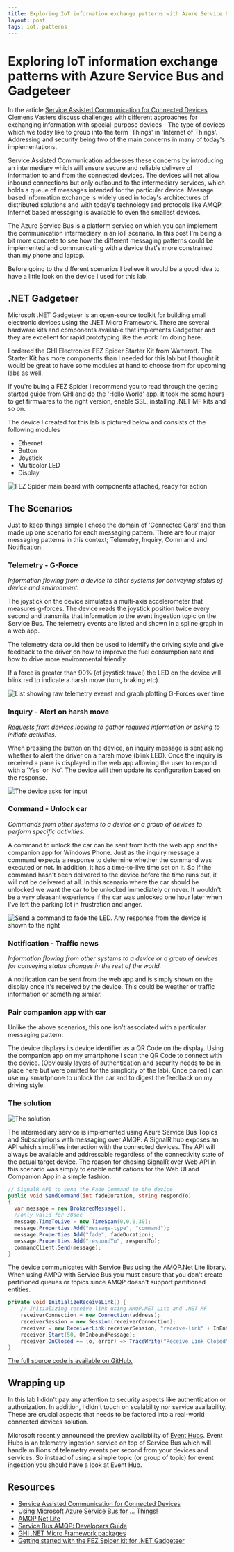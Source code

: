 ```yaml
---
title: Exploring IoT information exchange patterns with Azure Service Bus and Gadgeteer
layout: post
tags: iot, patterns
---
```

# Exploring IoT information exchange patterns with Azure Service Bus and Gadgeteer

In the article [Service Assisted Communication for Connected Devices](http://blogs.msdn.com/b/clemensv/archive/2014/02/10/service-assisted-communication-for-connected-devices.aspx) Clemens Vasters discuss challenges with different approaches for exchanging information with special-purpose devices - The type of devices which we today like to group into the term 'Things' in 'Internet of Things'. Addressing and security being two of the main concerns in many of today's implementations.

Service Assisted Communication addresses these concerns by introducing an intermediary which will ensure secure and reliable delivery of information to and from the connected devices. The devices will not allow inbound connections but only outbound to the intermediary services, which holds a queue of messages intended for the particular device.
Message based information exchange is widely used in today's architectures of distributed solutions and with today's technology and protocols like AMQP, Internet based messaging is available to even the smallest devices.

The Azure Service Bus is a platform service on which you can implement the communication intermediary in an IoT scenario. In this post I'm being a bit more concrete to see how the different messaging patterns could be implemented and communicating with a device that's more constrained than my phone and laptop.

Before going to the different scenarios I believe it would be a good idea to have a little look on the device I used for this lab.

## .NET Gadgeteer

Microsoft .NET Gadgeteer is an open-source toolkit for building small electronic devices using the .NET Micro Framework. There are several hardware kits and components available that implements Gadgeteer and they are excellent for rapid prototyping like the work I'm doing here.

I ordered the GHI Electronics FEZ Spider Starter Kit from Watterott. The Starter Kit has more components than I needed for this lab but I thought it would be great to have some modules at hand to choose from for upcoming labs as well.

If you're buing a FEZ Spider I recommend you to read through the getting started guide from GHI and do the 'Hello World' app. It took me some hours to get firmwares to the right version,  enable SSL, installing .NET MF kits and so on.

The device I created for this lab is pictured below and consists of the following modules

* Ethernet
* Button
* Joystick
* Multicolor LED
* Display

![FEZ Spider main board with components attached, ready for action](/assets/iot-patterns-gadgeteer/device.jpg)

## The Scenarios

Just to keep things simple I chose the domain of 'Connected Cars' and then made up one scenario for each messaging pattern. There are four major messaging patterns in this context; Telemetry, Inquiry, Command and Notification.

### Telemetry - G-Force

*Information flowing from a device to other systems for conveying status of device and environment.*

The joystick on the device simulates a multi-axis accelerometer that measures g-forces. The device reads the joystick position twice every second and transmits that information to the event ingestion topic on the Service Bus. The telemetry events are listed and shown in a spline graph in a web app.

The telemetry data could then be used to identify the driving style and give feedback to the driver on how to improve the fuel consumption rate and how to drive more environmental friendly.

If a force is greater than 90% (of joystick travel) the LED on the device will blink red to indicate a harsh move (turn, braking etc).

![List showing raw telemetry evenst and graph plotting G-Forces over time](/assets/iot-patterns-gadgeteer/telemetry.jpg)

### Inquiry - Alert on harsh move

*Requests from devices looking to gather required information or asking to initiate activities.*

When pressing the button on the device, an inquiry message is sent asking whether to alert the driver on a harsh move (blink LED). Once the inquiry is received a pane is displayed in the web app allowing the user to respond with a 'Yes' or 'No'. The device will then update its configuration based on the response.

![The device asks for input](/assets/iot-patterns-gadgeteer/inquiry.jpg)

### Command - Unlock car

*Commands from other systems to a device or a group of devices to perform specific activities.*

A command to unlock the car can be sent from both the web app and the companion app for Windows Phone. Just as the inquiry message a command expects a response to determine whether the command was executed or not. In addition, it has a time-to-live time set on it. So if the command hasn't been delivered to the device before the time runs out, it will not be delivered at all. In this scenario where the car should be unlocked we want the car to be unlocked immediately or never. It wouldn't be a very pleasant experience if the car was unlocked one hour later when I've left the parking lot in frustration and anger.

![Send a command to fade the LED. Any response from the device is shown to the right](/assets/iot-patterns-gadgeteer/command.jpg)

### Notification - Traffic news

*Information flowing from other systems to a device or a group of devices for conveying status changes in the rest of the world.*

A notification can be sent from the web app and is simply shown on the display once it's received by the device. This could be weather or traffic information or something similar.

### Pair companion app with car

Unlike the above scenarios, this one isn't associated with a particular messaging pattern.

The device displays its device identifier as a QR Code on the display. Using the companion app on my smartphone I scan the QR Code to connect with the device. (Obviously layers of authentication and security needs to be in place here but were omitted for the simplicity of the lab). Once paired I can use my smartphone to unlock the car and to digest the feedback on my driving style.

### The solution

![The solution](/assets/iot-patterns-gadgeteer/solution.jpg)

The intermediary service is implemented using Azure Service Bus Topics and Subscriptions with messaging over AMQP. A SignalR hub exposes an API which simplifies interaction with the connected devices. The API will always be available and addressable regardless of the connectivity state of the actual target device. The reason for chosing SignalR over Web API in this scenario was simply to enable notifications for the Web UI and Companion App in a simple fashion.

```csharp
// SignalR API to send the Fade Command to the device
public void SendCommand(int fadeDuration, string respondTo)
{
  var message = new BrokeredMessage();
  //only valid for 30sec
  message.TimeToLive = new TimeSpan(0,0,0,30);
  message.Properties.Add("message-type", "command");
  message.Properties.Add("fade", fadeDuration);
  message.Properties.Add("respondTo", respondTo);
  commandClient.Send(message);
}
```

The device communicates with Service Bus using the AMQP.Net Lite library. When using AMPQ with Service Bus you must ensure that you don't create partitioned queues or topics since AMQP doesn't support partitioned entities.

```csharp
private void InitializeReceiveLink() {
	// Initializing receive link using AMQP.NET Lite and .NET MF
	receiverConnection = new Connection(address);
	receiverSession = new Session(receiverConnection);
	receiver = new ReceiverLink(receiverSession, "receive-link" + InEntity, InEntity);
	receiver.Start(50, OnInboundMessage);
	receiver.OnClosed += (o, error) => TraceWrite("Receive Link Closed", error);
}
```

[The full source code is available on GitHub.](https://github.com/christoferlof/IoTMessageExchangePatterns)

## Wrapping up

In this lab I didn't pay any attention to security aspects like authentication or authorization. In addition, I didn't touch on scalability nor service availability. These are crucial aspects that needs to be factored into a real-world connected devices solution.

Microsoft recently announced the preview availability of [Event Hubs](http://azure.microsoft.com/en-us/services/event-hubs/). Event Hubs is an telemetry ingestion service on top of Service Bus which will handle millions of telemetry events per second from your devices and services. So instead of using a simple topic (or group of topic) for event ingestion you should  have a look at Event Hub.

## Resources

* [Service Assisted Communication for Connected Devices](http://blogs.msdn.com/b/clemensv/archive/2014/02/10/service-assisted-communication-for-connected-devices.aspx)
* [Using Microsoft Azure Service Bus for ... Things!](http://msdn.microsoft.com/en-us/magazine/jj133819.aspx)
* [AMQP.Net Lite](http://amqpnetlite.codeplex.com/)
* [Service Bus AMQP: Developers Guide](http://msdn.microsoft.com/en-us/library/jj841071.aspx)
* [GHI .NET Micro Framework packages](https://www.ghielectronics.com/support/netmf)
* [Getting started with the FEZ Spider kit for .NET Gadgeteer](http://www.ghielectronics.com/downloads/Gadgeteer/Mainboard/Spider/FEZSpider%20Starter%20Kit%20Guide.pdf)